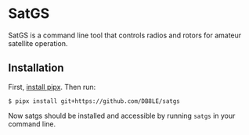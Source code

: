 # SatGS

SatGS is a command line tool that controls radios and rotors for amateur satellite operation.

## Installation

First, [install pipx](https://pipx.pypa.io/latest/installation/). Then run:

`$ pipx install git+https://github.com/DB8LE/satgs`

Now satgs should be installed and accessible by running `satgs` in your command line.
